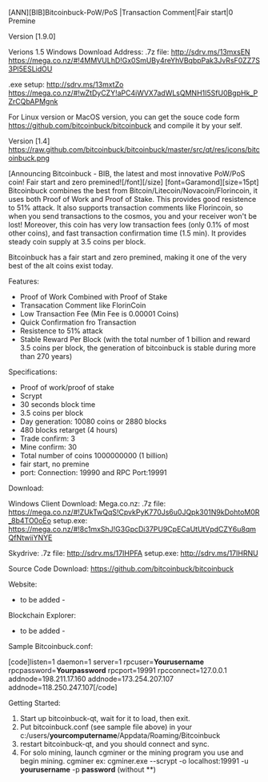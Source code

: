 [ANN][BIB]Bitcoinbuck-PoW/PoS |Transaction Comment|Fair start|0 Premine

Version [1.9.0]


Verions 1.5 Windows Download Address:
.7z file:
http://sdrv.ms/13mxsEN
https://mega.co.nz/#!4MMVULhD!Gx0SmUBy4reYhVBqbpPak3JvRsF0ZZ7S3Pl5ESLidOU


.exe setup:
http://sdrv.ms/13mxtZo
https://mega.co.nz/#!wZtDyCZY!aPC4iWVX7adWLsQMNH1I5SfU0BgpHk_PZrCQbAPMgnk


For Linux version or MacOS version, you can get the souce code form https://github.com/bitcoinbuck/bitcoinbuck and compile it by your self.

Version [1.4]
https://raw.github.com/bitcoinbuck/bitcoinbuck/master/src/qt/res/icons/bitcoinbuck.png

[Announcing Bitcoinbuck - BIB, the latest and most innovative PoW/PoS coin! Fair start and zero premined![/font][/size]
[font=Garamond][size=15pt]
Bitcoinbuck combines the best from Bitcoin/Litecoin/Novacoin/Florincoin, it uses both Proof of Work and Proof of Stake. This provides good resistence to 51% attack. It also supports transaction comments like Florincoin, so when you send transactions to the cosmos, you and your receiver won't be lost! Moreover, this coin has very low transaction fees (only 0.1% of most other coins), and fast transaction confirmation time (1.5 min). It provides steady coin supply at 3.5 coins per block.

Bitcoinbuck has a fair start and zero premined, making it one of the very best of the alt coins exist today.


Features:

- Proof of Work Combined with Proof of Stake
- Transacation Comment like FlorinCoin
- Low Transaction Fee (Min Fee is 0.00001 Coins)
- Quick Confirmation fro Transaction
- Resistence to 51% attack
- Stable Reward Per Block (with the total number of 1 billion and reward 3.5 coins per block, the generation of bitcoinbuck is stable during more than 270 years)


Specifications:

- Proof of work/proof of stake 
- Scrypt
- 30 seconds block time
- 3.5 coins per block
- Day generation: 10080 coins or 2880 blocks
- 480 blocks retarget (4 hours)
- Trade confirm: 3
- Mine confirm: 30
- Total number of coins 1000000000 (1 billion) 
- fair start, no premine
- port: Connection: 19990 and RPC Port:19991 


Download:

Windows Client Download:
Mega.co.nz:
.7z file: https://mega.co.nz/#!ZUkTwQqS!CpvkPyK770Js6u0JQpk301N9kDohtoM0R_8b4TO0oEo
setup.exe: https://mega.co.nz/#!8c1mxShJ!G3GpcDi37PU9CpECaUtUtVpdCZY6u8qmQfNtwiiYNYE


Skydrive:
.7z file: http://sdrv.ms/17IHPFA
setup.exe: http://sdrv.ms/17IHRNU


Source Code Download:
https://github.com/bitcoinbuck/bitcoinbuck


Website:
- to be added -

Blockchain Explorer:
- to be added -


Sample Bitcoinbuck.conf:

[code]listen=1
daemon=1
server=1
rpcuser=**Yourusername**
rpcpassword=**Yourpassword**
rpcport=19991
rpcconnect=127.0.0.1
addnode=198.211.17.160
addnode=173.254.207.107
addnode=118.250.247.107[/code]



Getting Started:

1. Start up bitcoinbuck-qt, wait for it to load, then exit.
2. Put bitcoinbuck.conf (see sample file above) in your c:/users/**yourcomputername**/Appdata/Roaming/Bitcoinbuck
3. restart bitcoinbuck-qt, and you should connect and sync.
4. For solo mining, launch cgminer or the mining program you use and begin mining.
      cgminer ex: cgminer.exe --scrypt -o localhost:19991 -u **yourusername** -p **password** (without **)
